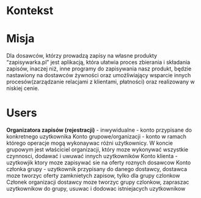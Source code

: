 # Kontekst

# Misja
Dla dosawców,
którzy prowadzą zapisy na własne produkty “zapisywarka.pl” jest aplikacją, która ułatwia proces zbierania i składania zapisów,
inaczej niż, inne programy do zapisywania nasz produkt, będzie nastawiony na dostawców żywności oraz umożliwiający wsparcie innych procesów(zarządzanie relacjami z klientami, płatności) oraz realizowany w niskiej cenie.

# Users

**Organizatora zapisów (rejestracji)** - inwywidualne - konto przypisane do konkretnego uzytkownika
Konto grupowe/organizacji - konto w ramach którego operacje mogą wykonaywac różni użytkownicy. W koncie grupowym jest właściciel organizacji, który moze wykonywać wszystkie czynnosci, dodawać i uwuwać innych uzytkowników 
Konto klienta - uzytkowjik ktory moze zapisywać sie na oferty roznych dosawcow
Konto członka grupy - uzytkownik przypisany do danego dostawcy, dostawca moze tworzyc oferty zamknietych zapisow, tylko dla grupy czlonkow
Członek organizacji dostawcy moze tworzyc grupy czlonkow, zapraszac uzytkownikow do grupy, usuwac i dodowac istniejacych uzytkownikow
